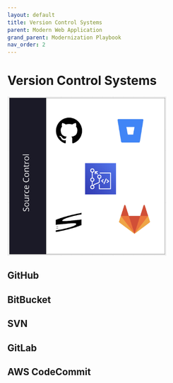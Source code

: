 ```yaml
---
layout: default
title: Version Control Systems
parent: Modern Web Application
grand_parent: Modernization Playbook 
nav_order: 2
---
```


# Version Control Systems

<img src="assets/images/vcs.png" width="360" height="360"/>

## GitHub

## BitBucket

## SVN

## GitLab

## AWS CodeCommit

